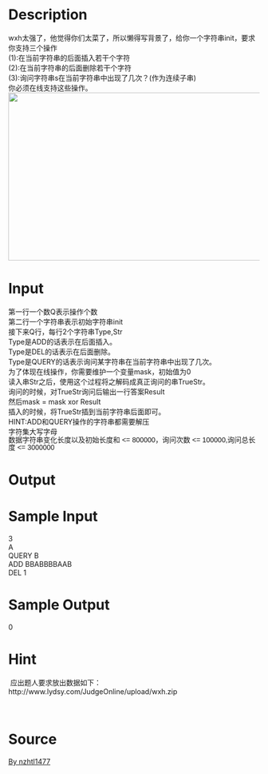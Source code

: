 
# Description

<div class="content"><div>wxh太强了，他觉得你们太菜了，所以懒得写背景了，给你一个字符串init，要求你支持三个操作</div>
<div>(1):在当前字符串的后面插入若干个字符</div>
<div>(2):在当前字符串的后面删除若干个字符</div>
<div>(3):询问字符串s在当前字符串中出现了几次？(作为连续子串)</div>
<div>你必须在线支持这些操作。</div>
<div><img src="source/bzoj/4768/img/aHR0cHM6Ly9seWRzeS5jb20vSnVkZ2VPbmxpbmUvdXBsb2FkLzIwMTcwMy8xLnBuZw==.png" width="730" height="336" alt=""/></div>
<p></p></div>

# Input

<div class="content"><div>第一行一个数Q表示操作个数</div>
<div>第二行一个字符串表示初始字符串init</div>
<div>接下来Q行，每行2个字符串Type,Str </div>
<div>Type是ADD的话表示在后面插入。</div>
<div>Type是DEL的话表示在后面删除。</div>
<div>Type是QUERY的话表示询问某字符串在当前字符串中出现了几次。</div>
<div>为了体现在线操作，你需要维护一个变量mask，初始值为0</div>
<div>读入串Str之后，使用这个过程将之解码成真正询问的串TrueStr。</div>
<div>询问的时候，对TrueStr询问后输出一行答案Result</div>
<div>然后mask = mask xor Result  </div>
<div>插入的时候，将TrueStr插到当前字符串后面即可。</div>
<div>HINT:ADD和QUERY操作的字符串都需要解压</div>
<div>字符集大写字母</div>
<div><span style="font-family: Helvetica, &#39;Microsoft Yahei&#39;, verdana; font-size: 14px; line-height: 15.549334526062px;">数据字符串变化长度以及初始长度和 &lt;= 800000，询问次数 &lt;= 100000,询问总长度 &lt;= 3000000</span></div>
<p></p></div>

# Output

<div class="content"><div></div>
<p></p></div>

# Sample Input

<div class="content"><span class="sampledata">3<br/>
A<br/>
QUERY B<br/>
ADD BBABBBBAAB<br/>
DEL 1</span></div>

# Sample Output

<div class="content"><span class="sampledata">0</span></div>

# Hint

<div class="content"><p></p><p> 应出题人要求放出数据如下：http://www.lydsy.com/JudgeOnline/upload/wxh.zip</p><br/>
<p></p><p></p></div>

# Source

<div class="content"><p><a href="problemset.php?search=By nzhtl1477">By nzhtl1477</a></p></div>


